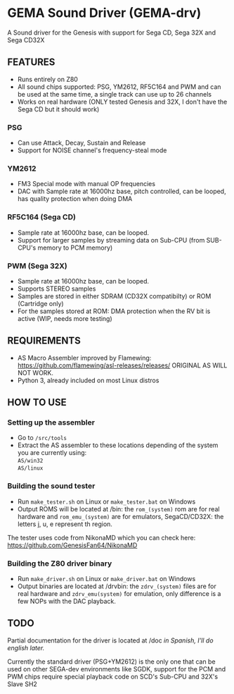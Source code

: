 # GEMA Sound Driver (GEMA-drv)
A Sound driver for the Genesis with support for Sega CD, Sega 32X and Sega CD32X<br>

## FEATURES

* Runs entirely on Z80<br>
* All sound chips supported: PSG, YM2612, RF5C164 and PWM and can be used at the same time, a single track can use up to 26 channels<br>
* Works on real hardware (ONLY tested Genesis and 32X, I don't have the Sega CD but it should work)<br>


### PSG
* Can use Attack, Decay, Sustain and Release<br>
* Support for NOISE channel's frequency-steal mode<br>


### YM2612
* FM3 Special mode with manual OP frequencies<br>
* DAC with Sample rate at 16000hz base, pitch controlled, can be looped, has quality protection when doing DMA<br>


### RF5C164 (Sega CD)
* Sample rate at 16000hz base, can be looped.<br>
* Support for larger samples by streaming data on Sub-CPU (from SUB-CPU's memory to PCM memory)<br>


### PWM (Sega 32X)
* Sample rate at 16000hz base, can be looped.<br>
* Supports STEREO samples<br>
* Samples are stored in either SDRAM (CD32X compatibilty) or ROM (Cartridge only)<br>
* For the samples stored at ROM: DMA protection when the RV bit is active (WIP, needs more testing)<br>


## REQUIREMENTS

* AS Macro Assembler improved by Flamewing: https://github.com/flamewing/asl-releases/releases/ ORIGINAL AS WILL NOT WORK.<br>
* Python 3, already included on most Linux distros<br>

## HOW TO USE

### Setting up the assembler

* Go to `/src/tools`<br>
* Extract the AS assembler to these locations depending of the system you are currently using:<br>
`AS/win32`<br>
`AS/linux`<br>

### Building the sound tester

* Run `make_tester.sh` on Linux or `make_tester.bat` on Windows
* Output ROMS will be located at /bin: the `rom_(system)` rom are for real hardware and `rom_emu_(system)` are for emulators, SegaCD/CD32X: the letters j, u, e represent th region.

The tester uses code from NikonaMD which you can check here: https://github.com/GenesisFan64/NikonaMD

### Building the Z80 driver binary

* Run `make_driver.sh` on Linux or `make_driver.bat` on Windows
* Output binaries are located at /drvbin: the `zdrv_(system)` files are for real hardware and `zdrv_emu(system)` for emulation, only difference is a few NOPs with the DAC playback.


## TODO

Partial documentation for the driver is located at /doc *in Spanish, I'll do english later.*<br>

Currently the standard driver (PSG+YM2612) is the only one that can be used on other SEGA-dev environments like SGDK, support for the PCM and PWM chips require special playback code on SCD's Sub-CPU and 32X's Slave SH2<br>
